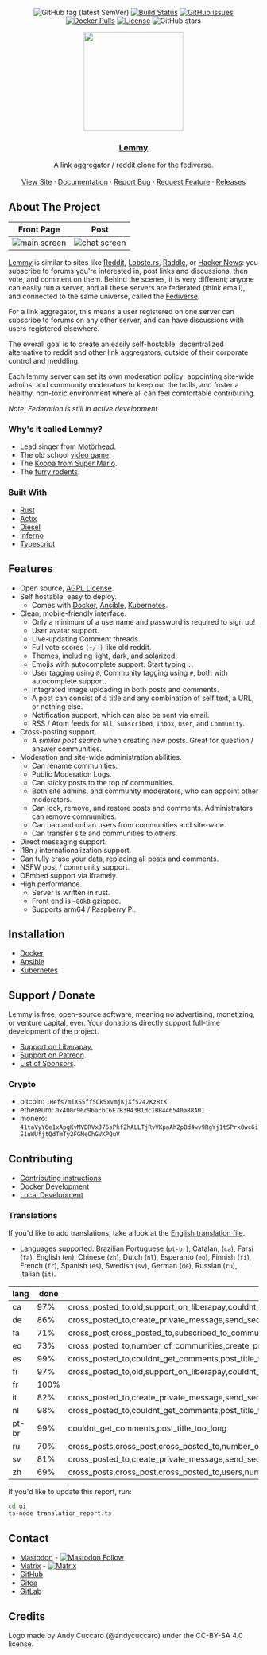 <div align="center">

![GitHub tag (latest SemVer)](https://img.shields.io/github/tag/dessalines/lemmy.svg)
[![Build Status](https://travis-ci.org/dessalines/lemmy.svg?branch=master)](https://travis-ci.org/dessalines/lemmy)
[![GitHub issues](https://img.shields.io/github/issues-raw/dessalines/lemmy.svg)](https://github.com/dessalines/lemmy/issues)
[![Docker Pulls](https://img.shields.io/docker/pulls/dessalines/lemmy.svg)](https://cloud.docker.com/repository/docker/dessalines/lemmy/)
[![License](https://img.shields.io/github/license/dessalines/lemmy.svg)](LICENSE)
![GitHub stars](https://img.shields.io/github/stars/dessalines/lemmy?style=social)
</div>

<p align="center">
  <a href="https://dev.lemmy.ml/" rel="noopener">
 <img width=200px height=200px src="ui/assets/favicon.svg"></a>

 <h3 align="center"><a href="https://dev.lemmy.ml">Lemmy</a></h3>
  <p align="center">
    A link aggregator / reddit clone for the fediverse.
    <br />
    <br />
    <a href="https://dev.lemmy.ml">View Site</a>
    ·
    <a href="https://dev.lemmy.ml/docs/index.html">Documentation</a>
    ·
    <a href="https://github.com/dessalines/lemmy/issues">Report Bug</a>
    ·
    <a href="https://github.com/dessalines/lemmy/issues">Request Feature</a>
    ·
    <a href="https://github.com/dessalines/lemmy/blob/master/RELEASES.md">Releases</a>
  </p>
</p>

## About The Project

Front Page|Post
---|---
![main screen](https://i.imgur.com/kZSRcRu.png)|![chat screen](https://i.imgur.com/4XghNh6.png)

[Lemmy](https://github.com/dessalines/lemmy) is similar to sites like [Reddit](https://reddit.com), [Lobste.rs](https://lobste.rs), [Raddle](https://raddle.me), or [Hacker News](https://news.ycombinator.com/): you subscribe to forums you're interested in, post links and discussions, then vote, and comment on them. Behind the scenes, it is very different; anyone can easily run a server, and all these servers are federated (think email), and connected to the same universe, called the [Fediverse](https://en.wikipedia.org/wiki/Fediverse).

For a link aggregator, this means a user registered on one server can subscribe to forums on any other server, and can have discussions with users registered elsewhere.

The overall goal is to create an easily self-hostable, decentralized alternative to reddit and other link aggregators, outside of their corporate control and meddling.

Each lemmy server can set its own moderation policy; appointing site-wide admins, and community moderators to keep out the trolls, and foster a healthy, non-toxic environment where all can feel comfortable contributing.

*Note: Federation is still in active development*

### Why's it called Lemmy?

- Lead singer from [Motörhead](https://invidio.us/watch?v=pWB5JZRGl0U).
- The old school [video game](<https://en.wikipedia.org/wiki/Lemmings_(video_game)>).
- The [Koopa from Super Mario](https://www.mariowiki.com/Lemmy_Koopa).
- The [furry rodents](http://sunchild.fpwc.org/lemming-the-little-giant-of-the-north/).

### Built With

- [Rust](https://www.rust-lang.org)
- [Actix](https://actix.rs/)
- [Diesel](http://diesel.rs/)
- [Inferno](https://infernojs.org)
- [Typescript](https://www.typescriptlang.org/)

## Features

- Open source, [AGPL License](/LICENSE).
- Self hostable, easy to deploy.
  - Comes with [Docker](#docker), [Ansible](#ansible), [Kubernetes](#kubernetes).
- Clean, mobile-friendly interface.
  - Only a minimum of a username and password is required to sign up!
  - User avatar support.
  - Live-updating Comment threads.
  - Full vote scores `(+/-)` like old reddit.
  - Themes, including light, dark, and solarized.
  - Emojis with autocomplete support. Start typing `:`.
  - User tagging using `@`, Community tagging using `#`, both with autocomplete support.
  - Integrated image uploading in both posts and comments.
  - A post can consist of a title and any combination of self text, a URL, or nothing else.
  - Notification support, which can also be sent via email.
  - RSS / Atom feeds for `All`, `Subscribed`, `Inbox`, `User`, and `Community`.
- Cross-posting support.
  - A *similar post search* when creating new posts. Great for question / answer communities.
- Moderation and site-wide administration abilities.
  - Can rename communities.
  - Public Moderation Logs.
  - Can sticky posts to the top of communities.
  - Both site admins, and community moderators, who can appoint other moderators.
  - Can lock, remove, and restore posts and comments. Administrators can remove communities.
  - Can ban and unban users from communities and site-wide.
  - Can transfer site and communities to others.
- Direct messaging support.
- i18n / internationalization support.
- Can fully erase your data, replacing all posts and comments.
- NSFW post / community support.
- OEmbed support via Iframely.
- High performance.
  - Server is written in rust.
  - Front end is `~80kB` gzipped.
  - Supports arm64 / Raspberry Pi.

## Installation

- [Docker](https://dev.lemmy.ml/docs/administration_install_docker.html)
- [Ansible](https://dev.lemmy.ml/docs/administration_install_ansible.html)
- [Kubernetes](https://dev.lemmy.ml/docs/administration_install_kubernetes.html)

## Support / Donate

Lemmy is free, open-source software, meaning no advertising, monetizing, or venture capital, ever. Your donations directly support full-time development of the project.

- [Support on Liberapay.](https://liberapay.com/Lemmy)
- [Support on Patreon](https://www.patreon.com/dessalines).
- [List of Sponsors](https://dev.lemmy.ml/sponsors).

### Crypto

- bitcoin: `1Hefs7miXS5ff5Ck5xvmjKjXf5242KzRtK`
- ethereum: `0x400c96c96acbC6E7B3B43B1dc1BB446540a88A01`
- monero: `41taVyY6e1xApqKyMVDRVxJ76sPkfZhALLTjRvVKpaAh2pBd4wv9RgYj1tSPrx8wc6iE1uWUfjtQdTmTy2FGMeChGVKPQuV`

## Contributing

- [Contributing instructions](https://dev.lemmy.ml/docs/contributing.html)
- [Docker Development](https://dev.lemmy.ml/docs/contributing_docker_development.html)
- [Local Development](https://dev.lemmy.ml/docs/contributing_local_development.html)

### Translations 

If you'd like to add translations, take a look at the [English translation file](ui/src/translations/en.ts).

- Languages supported: Brazilian Portuguese (`pt-br`), Catalan, (`ca`), Farsi (`fa`), English (`en`), Chinese (`zh`), Dutch (`nl`), Esperanto (`eo`), Finnish (`fi`), French (`fr`), Spanish (`es`), Swedish (`sv`), German (`de`), Russian (`ru`), Italian (`it`).

<!-- translations -->

lang | done | missing
---- | ---- | -------
ca | 97% | cross_posted_to,old,support_on_liberapay,couldnt_get_comments,post_title_too_long,time,action
de | 86% | cross_posted_to,create_private_message,send_secure_message,send_message,message,avatar,upload_avatar,show_avatars,old,docs,message_sent,messages,old_password,matrix_user_id,private_message_disclaimer,send_notifications_to_email,downvotes_disabled,enable_downvotes,open_registration,registration_closed,enable_nsfw,donate_to_lemmy,donate,from,logged_in,couldnt_get_comments,post_title_too_long,email_already_exists,couldnt_create_private_message,no_private_message_edit_allowed,couldnt_update_private_message,time,action
fa | 71% | cross_post,cross_posted_to,subscribed_to_communities,trending_communities,create_private_message,send_secure_message,send_message,message,mod,mods,moderates,remove_as_mod,appoint_as_mod,modlog,stickied,ban,ban_from_site,unban,unban_from_site,banned,number_of_subscribers,subscribers,both,saved,unsubscribe,subscribe,subscribed,old,api,docs,inbox,inbox_for,message_sent,notifications_error,messages,no_email_setup,matrix_user_id,private_message_disclaimer,url,body,copy_suggested_title,community,expand_here,subscribe_to_communities,theme,sponsor_message,support_on_liberapay,general_sponsors,joined,by,to,from,landing_0,logged_in,couldnt_get_comments,community_moderator_already_exists,community_follower_already_exists,community_user_already_banned,post_title_too_long,no_slurs,admin_already_created,couldnt_create_private_message,no_private_message_edit_allowed,couldnt_update_private_message,time,action
eo | 73% | cross_posted_to,number_of_communities,create_private_message,send_secure_message,send_message,message,preview,upload_image,avatar,upload_avatar,show_avatars,formatting_help,view_source,sticky,unsticky,archive_link,stickied,delete_account,delete_account_confirm,banned,creator,number_online,old,docs,replies,mentions,message_sent,messages,old_password,forgot_password,reset_password_mail_sent,password_change,new_password,no_email_setup,matrix_user_id,private_message_disclaimer,send_notifications_to_email,language,browser_default,downvotes_disabled,enable_downvotes,open_registration,registration_closed,enable_nsfw,theme,support_on_liberapay,donate_to_lemmy,donate,from,are_you_sure,yes,no,logged_in,couldnt_get_comments,post_title_too_long,email_already_exists,couldnt_create_private_message,no_private_message_edit_allowed,couldnt_update_private_message,time,action
es | 99% | cross_posted_to,couldnt_get_comments,post_title_too_long
fi | 97% | cross_posted_to,old,support_on_liberapay,couldnt_get_comments,post_title_too_long,time,action
fr | 100% | 
it | 82% | cross_posted_to,create_private_message,send_secure_message,send_message,message,avatar,upload_avatar,show_avatars,archive_link,old,docs,message_sent,messages,old_password,forgot_password,reset_password_mail_sent,password_change,new_password,no_email_setup,matrix_user_id,private_message_disclaimer,send_notifications_to_email,language,browser_default,downvotes_disabled,enable_downvotes,open_registration,registration_closed,enable_nsfw,donate_to_lemmy,donate,from,logged_in,couldnt_get_comments,post_title_too_long,email_already_exists,couldnt_create_private_message,no_private_message_edit_allowed,couldnt_update_private_message,time,action
nl | 98% | cross_posted_to,couldnt_get_comments,post_title_too_long,time,action
pt-br | 99% | couldnt_get_comments,post_title_too_long
ru | 70% | cross_posts,cross_post,cross_posted_to,number_of_communities,create_private_message,send_secure_message,send_message,message,preview,upload_image,avatar,upload_avatar,show_avatars,formatting_help,view_source,sticky,unsticky,archive_link,stickied,delete_account,delete_account_confirm,banned,creator,number_online,old,docs,replies,mentions,message_sent,messages,old_password,forgot_password,reset_password_mail_sent,password_change,new_password,no_email_setup,matrix_user_id,private_message_disclaimer,send_notifications_to_email,language,browser_default,downvotes_disabled,enable_downvotes,open_registration,registration_closed,enable_nsfw,recent_comments,theme,support_on_liberapay,donate_to_lemmy,donate,monero,by,to,from,transfer_community,transfer_site,are_you_sure,yes,no,logged_in,couldnt_get_comments,post_title_too_long,email_already_exists,couldnt_create_private_message,no_private_message_edit_allowed,couldnt_update_private_message,time,action
sv | 81% | cross_posted_to,create_private_message,send_secure_message,send_message,message,avatar,upload_avatar,show_avatars,archive_link,old,docs,replies,mentions,message_sent,messages,old_password,forgot_password,reset_password_mail_sent,password_change,new_password,no_email_setup,matrix_user_id,private_message_disclaimer,send_notifications_to_email,language,browser_default,downvotes_disabled,enable_downvotes,open_registration,registration_closed,enable_nsfw,support_on_liberapay,donate_to_lemmy,donate,from,logged_in,couldnt_get_comments,post_title_too_long,email_already_exists,couldnt_create_private_message,no_private_message_edit_allowed,couldnt_update_private_message,time,action
zh | 69% | cross_posts,cross_post,cross_posted_to,users,number_of_communities,create_private_message,send_secure_message,send_message,message,preview,upload_image,avatar,upload_avatar,show_avatars,formatting_help,view_source,sticky,unsticky,archive_link,settings,stickied,delete_account,delete_account_confirm,banned,creator,number_online,old,docs,replies,mentions,message_sent,messages,old_password,forgot_password,reset_password_mail_sent,password_change,new_password,no_email_setup,matrix_user_id,private_message_disclaimer,send_notifications_to_email,language,browser_default,downvotes_disabled,enable_downvotes,open_registration,registration_closed,enable_nsfw,recent_comments,nsfw,show_nsfw,theme,donate_to_lemmy,donate,monero,by,to,from,transfer_community,transfer_site,are_you_sure,yes,no,logged_in,couldnt_get_comments,post_title_too_long,email_already_exists,couldnt_create_private_message,no_private_message_edit_allowed,couldnt_update_private_message,time,action
<!-- translationsstop -->

If you'd like to update this report, run:

```bash 
cd ui
ts-node translation_report.ts
```

## Contact

- [Mastodon](https://mastodon.social/@LemmyDev) - [![Mastodon Follow](https://img.shields.io/mastodon/follow/810572?domain=https%3A%2F%2Fmastodon.social&style=social)](https://mastodon.social/@LemmyDev)
- [Matrix](https://riot.im/app/#/room/#rust-reddit-fediverse:matrix.org) - [![Matrix](https://img.shields.io/matrix/rust-reddit-fediverse:matrix.org.svg?label=matrix-chat)](https://riot.im/app/#/room/#rust-reddit-fediverse:matrix.org)
- [GitHub](https://github.com/dessalines/lemmy)
- [Gitea](https://yerbamate.dev/dessalines/lemmy)
- [GitLab](https://gitlab.com/dessalines/lemmy)

## Credits

Logo made by Andy Cuccaro (@andycuccaro) under the CC-BY-SA 4.0 license.
